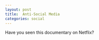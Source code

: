 ```yaml
---
layout: post
title:  Anti-Social Media
categories: social
---
```

Have you seen this documentary on Netflix?